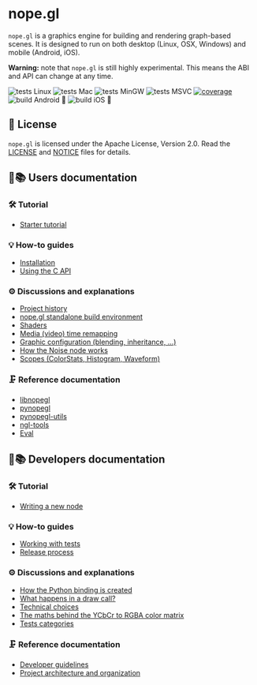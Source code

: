 nope.gl
=======

`nope.gl` is a graphics engine for building and rendering graph-based scenes.
It is designed to run on both desktop (Linux, OSX, Windows) and mobile (Android,
iOS).

**Warning:** note that `nope.gl` is still highly experimental. This means the ABI
and API can change at any time.

![tests Linux](https://github.com/NopeFoundry/nope.gl/workflows/tests%20Linux/badge.svg)
![tests Mac](https://github.com/NopeFoundry/nope.gl/workflows/tests%20Mac/badge.svg)
![tests MinGW](https://github.com/NopeFoundry/nope.gl/workflows/tests%20MinGW/badge.svg)
![tests MSVC](https://github.com/NopeFoundry/nope.gl/workflows/tests%20MSVC/badge.svg)
[![coverage](https://codecov.io/gh/NopeFoundry/nope.gl/branch/main/graph/badge.svg)](https://codecov.io/gh/NopeFoundry/nope.gl)
![build Android 🤖](https://github.com/NopeFoundry/nope.gl/workflows/build%20Android%20🤖/badge.svg)
![build iOS 🍏](https://github.com/NopeFoundry/nope.gl/workflows/build%20iOS%20🍏/badge.svg)


## 📜 License

`nope.gl` is licensed under the Apache License, Version 2.0. Read the
[LICENSE][license] and [NOTICE][notice] files for details.

[license]: /LICENSE
[notice]: /NOTICE

## 👤📚 Users documentation

### 🛠 Tutorial

- [Starter tutorial][usr-tuto-start]

### 💡 How-to guides

- [Installation][usr-howto-install]
- [Using the C API][usr-howto-c-api]

### ⚙️ Discussions and explanations

- [Project history][usr-expl-history]
- [nope.gl standalone build environment][usr-expl-ngl-env]
- [Shaders][usr-expl-shaders]
- [Media (video) time remapping][usr-expl-time-remap]
- [Graphic configuration (blending, inheritance, ...)][usr-expl-graphicconfig]
- [How the Noise node works][usr-expl-noise]
- [Scopes (ColorStats, Histogram, Waveform)][usr-expl-scopes]

### 🗜 Reference documentation

- [libnopegl][usr-ref-libnopegl]
- [pynopegl][usr-ref-pynopegl]
- [pynopegl-utils][usr-ref-pynopegl-utils]
- [ngl-tools][usr-ref-ngl-tools]
- [Eval][usr-ref-eval]


## 👷📚 Developers documentation

### 🛠 Tutorial

- [Writing a new node][dev-tuto-write-new-node]

### 💡 How-to guides

- [Working with tests][dev-howto-tests]
- [Release process][dev-howto-release-process]

### ⚙️ Discussions and explanations

- [How the Python binding is created][dev-expl-pynopegl]
- [What happens in a draw call?][dev-expl-draw-call]
- [Technical choices][dev-expl-techchoices]
- [The maths behind the YCbCr to RGBA color matrix][dev-expl-colormatrix]
- [Tests categories][dev-expl-tests-categories]

### 🗜 Reference documentation

- [Developer guidelines][dev-ref-developers]
- [Project architecture and organization][dev-ref-archi]


[usr-tuto-start]:            /doc/usr/tuto/start.md
[usr-howto-install]:         /doc/usr/howto/installation.md
[usr-howto-c-api]:           /doc/usr/howto/c-api.md
[usr-expl-history]:          /doc/usr/expl/history.md
[usr-expl-ngl-env]:          /doc/usr/expl/ngl-env.md
[usr-expl-shaders]:          /doc/usr/expl/shaders.md
[usr-expl-time-remap]:       /doc/usr/expl/media-time-remapping.md
[usr-expl-graphicconfig]:    /doc/usr/expl/graphicconfig.md
[usr-expl-noise]:            /doc/usr/expl/noise.md
[usr-expl-scopes]:           /doc/usr/expl/scopes.md
[usr-ref-libnopegl]:         /libnopegl/doc/libnopegl.md
[usr-ref-pynopegl]:          /doc/usr/ref/pynopegl.md
[usr-ref-pynopegl-utils]:    /doc/usr/ref/pynopegl-utils.md
[usr-ref-ngl-tools]:         /doc/usr/ref/ngl-tools.md
[usr-ref-eval]:              /doc/usr/ref/eval.md

[dev-tuto-write-new-node]:   /doc/dev/tuto/write-new-node.md
[dev-howto-tests]:           /doc/dev/howto/tests.md
[dev-howto-release-process]: /doc/dev/howto/release-process.md
[dev-expl-pynopegl]:         /doc/dev/expl/pynopegl.md
[dev-expl-draw-call]:        /doc/dev/expl/draw-call.md
[dev-expl-techchoices]:      /doc/dev/expl/techchoices.md
[dev-expl-colormatrix]:      /doc/dev/expl/colormatrix.md
[dev-expl-tests-categories]: /doc/dev/expl/tests-categories.md
[dev-ref-developers]:        /doc/dev/ref/developers.md
[dev-ref-archi]:             /doc/dev/ref/architecture.md
